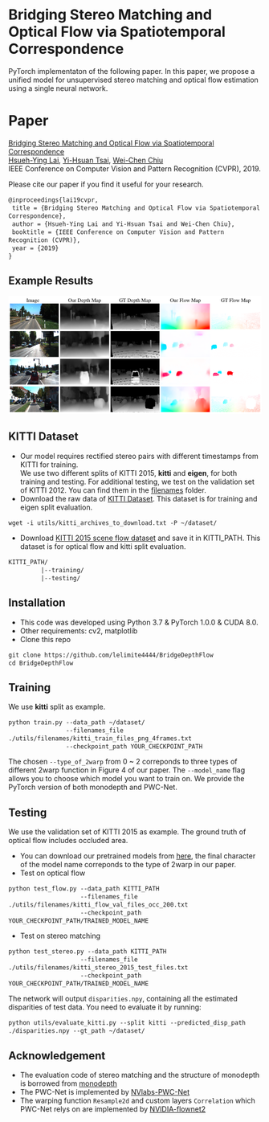 # Bridging Stereo Matching and Optical Flow via Spatiotemporal Correspondence
PyTorch implementaton of the following paper. In this paper, we propose a unified model for unsupervised stereo matching and optical flow estimation using a single neural network.

# Paper
[Bridging Stereo Matching and Optical Flow via Spatiotemporal Correspondence](https://arxiv.org/abs/1905.09265) <br />
[Hsueh-Ying Lai](), [Yi-Hsuan Tsai](https://sites.google.com/site/yihsuantsai/home), [Wei-Chen Chiu](https://walonchiu.github.io) <br />
IEEE Conference on Computer Vision and Pattern Recognition (CVPR), 2019.

Please cite our paper if you find it useful for your research.

```
@inproceedings{lai19cvpr,
 title = {Bridging Stereo Matching and Optical Flow via Spatiotemporal Correspondence},
 author = {Hsueh-Ying Lai and Yi-Hsuan Tsai and Wei-Chen Chiu},
 booktitle = {IEEE Conference on Computer Vision and Pattern Recognition (CVPR)},
 year = {2019}
}
```

## Example Results

![](figure/qualitative.png)

## KITTI Dataset
* Our model requires rectified stereo pairs with different timestamps from KITTI for training. \
We use two different splits of KITTI 2015, **kitti** and **eigen**, for both training and testing. For additional testing, we test on the validation set of KITTI 2012. You can find them in the [filenames](utils/filenames) folder.
* Download the raw data of [KITTI Dataset](http://www.cvlibs.net/datasets/kitti/raw_data.php). This dataset is for training and eigen split evaluation.
```
wget -i utils/kitti_archives_to_download.txt -P ~/dataset/
```
* Download [KITTI 2015 scene flow dataset](http://www.cvlibs.net/datasets/kitti/eval_scene_flow.php) and save it in KITTI_PATH. This dataset is for optical flow and kitti split evaluation.
```shell
KITTI_PATH/
         |--training/
         |--testing/
```

## Installation
* This code was developed using Python 3.7 & PyTorch 1.0.0 & CUDA 8.0.
* Other requirements: cv2, matplotlib
* Clone this repo
```shell
git clone https://github.com/lelimite4444/BridgeDepthFlow
cd BridgeDepthFlow
```

## Training
We use **kitti** split as example.
```shell
python train.py --data_path ~/dataset/
                --filenames_file ./utils/filenames/kitti_train_files_png_4frames.txt
                --checkpoint_path YOUR_CHECKPOINT_PATH
```
The chosen `--type_of_2warp` from 0 ~ 2 correponds to three types of different 2warp function in Figure 4 of our paper.
The `--model_name` flag allows you to choose which model you want to train on. We provide the PyTorch version of both monodepth and PWC-Net.

## Testing
We use the validation set of KITTI 2015 as example. The ground truth of optical flow includes occluded area.
* You can download our pretrained models from [here](https://drive.google.com/drive/folders/1l6HLF2Dq1ObsTjdJaAPKK6NOAZDOI0Rs?usp=sharing), the final character of the model name correponds to the type of 2warp in our paper.
* Test on optical flow
```shell
python test_flow.py --data_path KITTI_PATH
                    --filenames_file ./utils/filenames/kitti_flow_val_files_occ_200.txt
                    --checkpoint_path YOUR_CHECKPOINT_PATH/TRAINED_MODEL_NAME
```
* Test on stereo matching
```shell
python test_stereo.py --data_path KITTI_PATH
                    --filenames_file ./utils/filenames/kitti_stereo_2015_test_files.txt
                    --checkpoint_path YOUR_CHECKPOINT_PATH/TRAINED_MODEL_NAME
```
The network will output `disparities.npy`, containing all the estimated disparities of test data. You need to evaluate it by running:
```shell
python utils/evaluate_kitti.py --split kitti --predicted_disp_path ./disparities.npy --gt_path ~/dataset/
```

## Acknowledgement
* The evaluation code of stereo matching and the structure of monodepth is borrowed from [monodepth](https://github.com/mrharicot/monodepth)
* The PWC-Net is implemented by [NVlabs-PWC-Net](https://github.com/NVlabs/PWC-Net/tree/master/PyTorch)
* The warping function `Resample2d` and custom layers `Correlation` which PWC-Net relys on are implemented by [NVIDIA-flownet2](https://github.com/NVIDIA/flownet2-pytorch)
